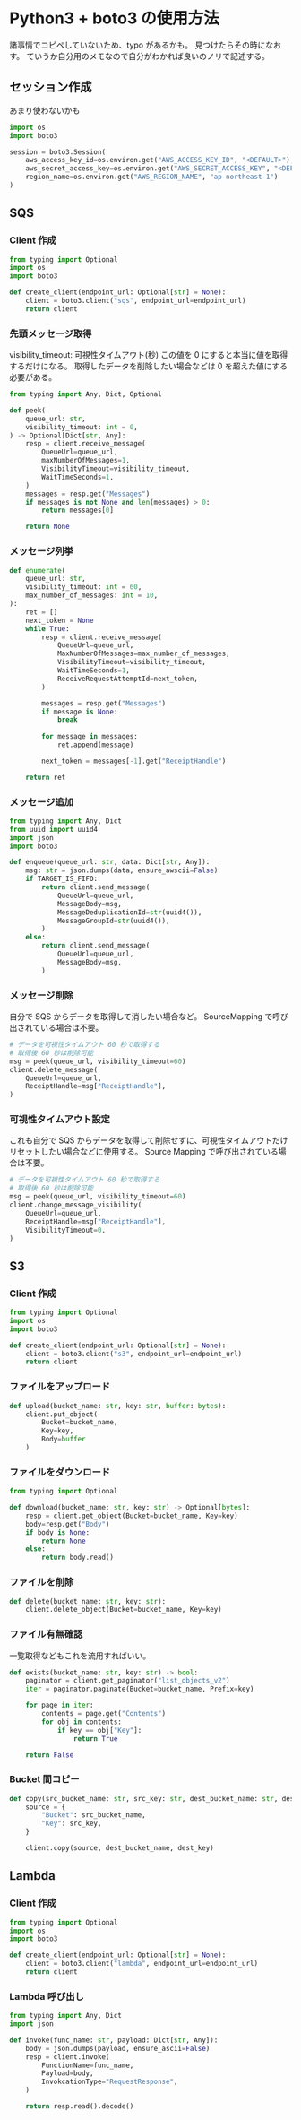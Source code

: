 # Python3 + boto3 の使用方法
諸事情でコピペしていないため、typo があるかも。
見つけたらその時になおす。
ていうか自分用のメモなので自分がわかれば良いのノリで記述する。

## セッション作成
あまり使わないかも

```py
import os
import boto3

session = boto3.Session(
    aws_access_key_id=os.environ.get("AWS_ACCESS_KEY_ID", "<DEFAULT>"),
    aws_secret_access_key=os.environ.get("AWS_SECRET_ACCESS_KEY", "<DEFAULT>"),
    region_name=os.environ.get("AWS_REGION_NAME", "ap-northeast-1")
)
```

## SQS
### Client 作成
```py
from typing import Optional
import os
import boto3

def create_client(endpoint_url: Optional[str] = None):
    client = boto3.client("sqs", endpoint_url=endpoint_url)
    return client
```

### 先頭メッセージ取得
visibility_timeout: 可視性タイムアウト(秒)
この値を 0 にすると本当に値を取得するだけになる。
取得したデータを削除したい場合などは 0 を超えた値にする必要がある。

```py
from typing import Any, Dict, Optional

def peek(
    queue_url: str,
    visibility_timeout: int = 0,
) -> Optional[Dict[str, Any]:
    resp = client.receive_message(
        QueueUrl=queue_url,
        maxNumberOfMessages=1,
        VisibilityTimeout=visibility_timeout,
        WaitTimeSeconds=1,
    )
    messages = resp.get("Messages")
    if messages is not None and len(messages) > 0:
        return messages[0]

    return None
```

### メッセージ列挙
```py
def enumerate(
    queue_url: str,
    visibility_timeout: int = 60,
    max_number_of_messages: int = 10,
):
    ret = []
    next_token = None
    while True:
        resp = client.receive_message(
            QueueUrl=queue_url,
            MaxNumberOfMessages=max_number_of_messages,
            VisibilityTimeout=visibility_timeout,
            WaitTimeSeconds=1,
            ReceiveRequestAttemptId=next_token,
        )

        messages = resp.get("Messages")
        if message is None:
            break
        
        for message in messages:
            ret.append(message)

        next_token = messages[-1].get("ReceiptHandle")

    return ret
```

### メッセージ追加
```py
from typing import Any, Dict
from uuid import uuid4
import json
import boto3

def enqueue(queue_url: str, data: Dict[str, Any]):
    msg: str = json.dumps(data, ensure_awscii=False)
    if TARGET_IS_FIFO:
        return client.send_message(
            QueueUrl=queue_url,
            MessageBody=msg,
            MessageDeduplicationId=str(uuid4()),
            MessageGroupId=str(uuid4()),
        )
    else:
        return client.send_message(
            QueueUrl=queue_url,
            MessageBody=msg,
        )
```

### メッセージ削除
自分で SQS からデータを取得して消したい場合など。
SourceMapping で呼び出されている場合は不要。

```py
# データを可視性タイムアウト 60 秒で取得する
# 取得後 60 秒は削除可能
msg = peek(queue_url, visibility_timeout=60)
client.delete_message(
    QueueUrl=queue_url,
    ReceiptHandle=msg["ReceiptHandle"],
)
```

### 可視性タイムアウト設定
これも自分で SQS からデータを取得して削除せずに、可視性タイムアウトだけリセットしたい場合などに使用する。
Source Mapping で呼び出されている場合は不要。

```py
# データを可視性タイムアウト 60 秒で取得する
# 取得後 60 秒は削除可能
msg = peek(queue_url, visibility_timeout=60)
client.change_message_visibility(
    QueueUrl=queue_url,
    ReceiptHandle=msg["ReceiptHandle"],
    VisibilityTimeout=0,
)
```

## S3
### Client 作成
```py
from typing import Optional
import os
import boto3

def create_client(endpoint_url: Optional[str] = None):
    client = boto3.client("s3", endpoint_url=endpoint_url)
    return client
```

### ファイルをアップロード
```py
def upload(bucket_name: str, key: str, buffer: bytes):
    client.put_object(
        Bucket=bucket_name,
        Key=key,
        Body=buffer
    )
```

### ファイルをダウンロード
```py
from typing import Optional

def download(bucket_name: str, key: str) -> Optional[bytes]:
    resp = client.get_object(Bucket=bucket_name, Key=key)
    body=resp.get("Body")
    if body is None:
        return None
    else:
        return body.read()
```

### ファイルを削除
```py
def delete(bucket_name: str, key: str):
    client.delete_object(Bucket=bucket_name, Key=key)
```

### ファイル有無確認
一覧取得などもこれを流用すればいい。
```py
def exists(bucket_name: str, key: str) -> bool:
    paginator = client.get_paginator("list_objects_v2")
    iter = paginator.paginate(Bucket=bucket_name, Prefix=key)

    for page in iter:
        contents = page.get("Contents")
        for obj in contents:
            if key == obj["Key"]:
                return True

    return False
```

### Bucket 間コピー
```py
def copy(src_bucket_name: str, src_key: str, dest_bucket_name: str, dest_key: str):
    source = {
        "Bucket": src_bucket_name,
        "Key": src_key,
    }

    client.copy(source, dest_bucket_name, dest_key)
```

## Lambda
### Client 作成
```py
from typing import Optional
import os
import boto3

def create_client(endpoint_url: Optional[str] = None):
    client = boto3.client("lambda", endpoint_url=endpoint_url)
    return client
```

### Lambda 呼び出し
```py
from typing import Any, Dict
import json

def invoke(func_name: str, payload: Dict[str, Any]):
    body = json.dumps(payload, ensure_ascii=False)
    resp = client.invoke(
        FunctionName=func_name,
        Payload=body,
        InvokcationType="RequestResponse",
    )

    return resp.read().decode()
```
